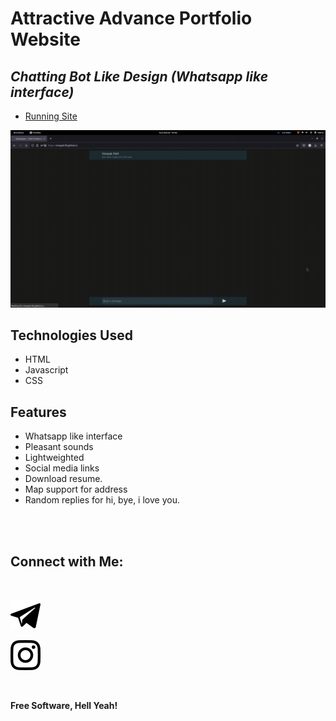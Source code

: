 # Attractive Advance Portfolio Website
## _Chatting Bot Like Design (Whatsapp like interface)_


- [Running Site](https://dirgaarfanadesanya.github.io/)

[![N|Solid](images/demo.gif)](https://dirgaarfandesanya.github.io/)

## Technologies Used

- HTML
- Javascript
- CSS

## Features

- Whatsapp like interface
- Pleasant sounds
- Lightweighted
- Social media links
- Download resume.
- Map support for address
- Random replies for hi, bye, i love you.

<br><br>

## Connect with Me: 

<br>

[![N|Solid](images/telegram.svg)](https://t.me/vinayak_09)


[![N|Solid](images/instagram.svg)](https://instagram.com/vinayak_patil_09)


<br>

**Free Software, Hell Yeah!**

